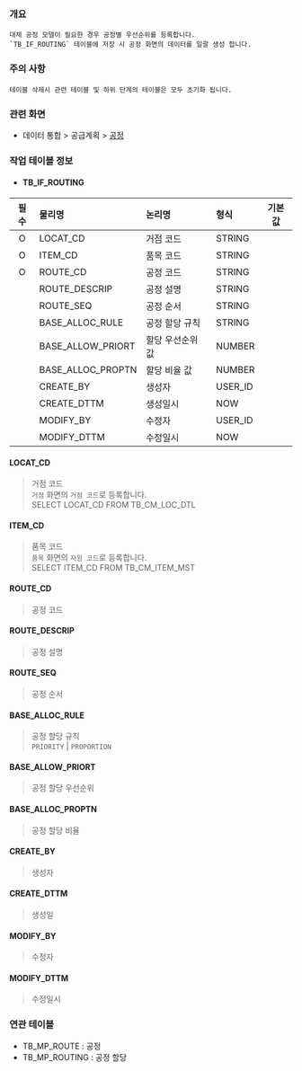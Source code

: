 ### 개요
    대체 공정 모델이 필요한 경우 공정별 우선순위를 등록합니다.
    `TB_IF_ROUTING` 테이블에 저장 시 공정 화면의 데이터를 일괄 생성 합니다.

### 주의 사항
    테이블 삭제시 관련 테이블 및 하위 단계의 테이블은 모두 초기화 됩니다.

### 관련 화면
- 데이터 통합 > 공급계획 > [공정](#/dataintegration/masterplan/routing)

### 작업 테이블 정보

- #### TB_IF_ROUTING

| 필수 | 물리명                                   | 논리명       | 형식      | 기본값        | 
|:--:|:--------------------------------------|:----------|:----------|:-------------:|
| O  | LOCAT_CD                              | 거점 코드     | STRING    |               |
| O  | ITEM_CD                               | 품목 코드     | STRING    |               |
| O  | ROUTE_CD                              | 공정 코드     | STRING    |               |
|    | ROUTE_DESCRIP                         | 공정 설명     | STRING    |               |
|    | ROUTE_SEQ                             | 공정 순서     | STRING    |               |
|    | BASE_ALLOC_RULE                       | 공정 할당 규칙  | STRING    |               |
|    | BASE_ALLOW_PRIORT                     | 할당 우선순위 값 | NUMBER    |               |
|    | BASE_ALLOC_PROPTN                     | 할당 비율 값   | NUMBER    |               |
|    | CREATE_BY                             | 생성자       | USER_ID   |               |
|    | CREATE_DTTM                           | 생성일시      | NOW       |               |
|    | MODIFY_BY                             | 수정자       | USER_ID   |               |
|    | MODIFY_DTTM                           | 수정일시      | NOW       |               |


#### LOCAT_CD
> 거점 코드  
> `거점` 화면의 `거점 코드`로 등록합니다.  
> SELECT LOCAT_CD FROM TB_CM_LOC_DTL

#### ITEM_CD
> 품목 코드  
> `품목` 화면의 `자원 코드`로 등록합니다.  
> SELECT ITEM_CD FROM TB_CM_ITEM_MST

#### ROUTE_CD
> 공정 코드

#### ROUTE_DESCRIP
> 공정 설명

#### ROUTE_SEQ
> 공정 순서

#### BASE_ALLOC_RULE
> 공정 할당 규칙  
> `PRIORITY` | `PROPORTION`

#### BASE_ALLOW_PRIORT
> 공정 할당 우선순위

#### BASE_ALLOC_PROPTN
> 공정 할당 비율

#### CREATE_BY
> 생성자

#### CREATE_DTTM
> 생성일

#### MODIFY_BY
> 수정자

#### MODIFY_DTTM
> 수정일시


### 연관 테이블

- TB_MP_ROUTE : 공정
- TB_MP_ROUTING : 공정 할당